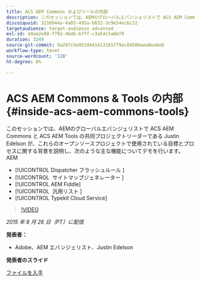 ```yaml
---
title: ACS AEM Commons およびツールの内部
description: このセッションでは、AEMのグローバルエバンジェリストで ACS AEM Commons と ACS AEM AEM Tools の共同プロジェクトを率いる Justin Edelson が、これらのオープンソースプロジェクトで使用されている目標とプロセスに関する背景を説明し、主な機能をいくつかデモで紹介します。
discoiquuid: 3210944a-4a03-495a-b652-3c9e54ecbc22
targetaudience: target-audience advanced
exl-id: 44aa2e08-f792-4b46-b7ff-c3a54c5a6bf0
duration: 3249
source-git-commit: 9a297cda953d4414131657f9ac84580aea0eabeb
workflow-type: tm+mt
source-wordcount: '128'
ht-degree: 0%

---
```


# ACS AEM Commons &amp; Tools の内部{#inside-acs-aem-commons-tools}

このセッションでは、AEMのグローバルエバンジェリストで ACS AEM Commons と ACS AEM Tools の共同プロジェクトリーダーである Justin Edelson が、これらのオープンソースプロジェクトで使用されている目標とプロセスに関する背景を説明し、次のような主な機能についてデモを行います。AEM

* [!UICONTROL Dispatcher フラッシュルール &#x200B;]
* [!UICONTROL &#x200B; サイトマップジェネレーター &#x200B;]
* [!UICONTROL AEM Fiddle]
* [!UICONTROL &#x200B; 汎用リスト &#x200B;]
* [!UICONTROL Typekit Cloud Service]

>[!VIDEO](https://video.tv.adobe.com/v/19374/?quality=9)

*2015 年 8 月 26 日（PT）に配信*

**発表者：**

* Adobe、AEM エバンジェリスト、Justin Edelson

**発表者のスライド**

[ファイルを入手](assets/08262015-commons-and-tools.pptx)
<!--
[Get back to the Overview](https://helpx.adobe.com/experience-manager/kt/eseminars/gems/aem-index.html)
-->
